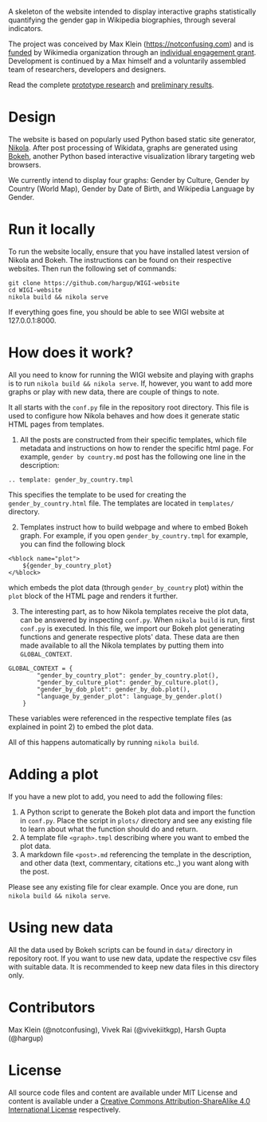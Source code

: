 A skeleton of the website intended to display interactive graphs statistically
quantifying the gender gap in Wikipedia biographies, through several
indicators.

The project was conceived by Max Klein (https://notconfusing.com) and is
[funded](https://meta.wikimedia.org/wiki/Grants:IdeaLab/WIGI:_Wikipedia_Gender_Index)
by Wikimedia organization through an [individual engagement
grant](https://meta.wikimedia.org/wiki/Grants:IEG). Development is continued by
a Max himself and a voluntarily assembled team of researchers, developers and
designers.

Read the complete [prototype research](http://arxiv.org/abs/1502.03086) and
[preliminary
results](http://notconfusing.com/preliminary-results-from-wigi-the-wikipedia-gender-inequality-index/).

Design
======

The website is based on popularly used Python based static site generator,
[Nikola](http://getnikola.com). After post processing of Wikidata, graphs are
generated using [Bokeh](http://bokeh.pydata.org/en/latest/), another Python
based interactive visualization library targeting web browsers.

We currently intend to display four graphs: Gender by Culture, Gender by
Country (World Map), Gender by Date of Birth, and Wikipedia Language by Gender.

Run it locally
==============

To run the website locally, ensure that you have installed latest version of
Nikola and Bokeh. The instructions can be found on their respective websites.
Then run the following set of commands:

```
git clone https://github.com/hargup/WIGI-website
cd WIGI-website
nikola build && nikola serve
```

If everything goes fine, you should be able to see WIGI website at
127.0.0.1:8000.


How does it work?
=================

All you need to know for running the WIGI website and playing with graphs is to
run `nikola build && nikola serve`. If, however, you want to add more graphs or
play with new data, there are couple of things to note.

It all starts with the `conf.py` file in the repository root directory. This
file is used to configure how Nikola behaves and how does it generate static
HTML pages from templates.

1. All the posts are constructed from their specific templates, which file
   metadata and instructions on how to render the specific html page. For
example, `gender by country.md` post has the following one line in the
description:

```
.. template: gender_by_country.tmpl
```

This specifies the template to be used for creating the `gender_by_country.html`
file. The templates are located in `templates/` directory.

2. Templates instruct how to build webpage and where to embed Bokeh graph. For example, if you open `gender_by_country.tmpl` for example, you can find the following block
```
<%block name="plot">
    ${gender_by_country_plot}
</%block>
```
which embeds the plot data (through `gender_by_country` plot) within the `plot`
block of the HTML page and renders it further.

3. The interesting part, as to how Nikola templates receive the plot data, can
  be answered by inspecting `conf.py`. When `nikola build` is run, first
`conf.py` is executed. In this file, we import our Bokeh plot generating
functions and generate respective plots' data. These data are then made
available to all the Nikola templates by putting them into `GLOBAL_CONTEXT`.

```
GLOBAL_CONTEXT = {
        "gender_by_country_plot": gender_by_country.plot(),
        "gender_by_culture_plot": gender_by_culture.plot(),
        "gender_by_dob_plot": gender_by_dob.plot(),
        "language_by_gender_plot": language_by_gender.plot()
    }
```

These variables were referenced in the respective template files (as explained
in point 2) to embed the plot data.

All of this happens automatically by running `nikola build`.

Adding a plot
=============

If you have a new plot to add, you need to add the following files:

1. A Python script to generate the Bokeh plot data and import the function in
   `conf.py`. Place the script in `plots/` directory and see any existing file
to learn about what the function should do and return.
2. A template file `<graph>.tmpl` describing where you want to embed the plot
   data.
3. A markdown file `<post>.md` referencing the template in the description, and
   other data (text, commentary, citations etc.,) you want along with the post.

Please see any existing file for clear example. Once you are done, run `nikola
build && nikola serve`.

Using new data
==============

All the data used by Bokeh scripts can be found in `data/` directory in
repository root. If you want to use new data, update the respective csv files
with suitable data. It is recommended to keep new data files in this directory
only.

Contributors
============

Max Klein (@notconfusing), Vivek Rai (@vivekiitkgp), Harsh Gupta (@hargup)

License
=======

All source code files and content are available under MIT License and content
is available under a [Creative Commons Attribution-ShareAlike 4.0 International
License](http://creativecommons.org/licenses/by-sa/4.0/) respectively.
